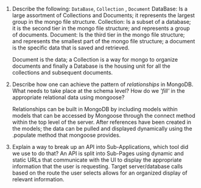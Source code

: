 1.  Describe the following: `DataBase`, `Collection` , `Document`
    DataBase: Is a large assortment of Collections and Documents; it represents the largest group in the mongo file structure.
    Collection: Is a subset of a database; it is the second tier in the mongo file structure; and represents a group of documents.
    Document: Is the third tier in the mongo file structure; and represents the smallest part of the mongo file structure; a document is the specific data that is saved and retrieved.

    Document is the data; a Collection is a way for mongo to organize documents and finally a Database is the housing unit for all the collections and subsequent documents.

1.  Describe how one can achieve the pattern of _relationships_ in MongoDB. What
    needs to take place at the schema level? How do we _'fill'_ in the
    appropriate relational data using mongoose?

    Relationships can be built in MongoDB by including models within models that can be accessed by Mongoose through the connect method within the top level of the server. After references have been created in the models; the data can be pulled and displayed dynamically using the .populate method that mongoose provides.

1.  Explain a way to break up an API into Sub-Applications, which tool did we use to do that?
    An API is split into Sub-Pages using dynamic and static URLs that communicate with the UI to display the appropriate information that the user is requesting. Target server/database calls based on the route the user selects allows for an organized display of relevant information.